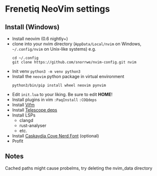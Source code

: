# Frenetiq NeoVim settings

## Install (Windows)

-   Install neovim (0.6 nightly+)
-   clone into your nvim directory (`AppData/Local/nvim` on Windows, `~/.config/nvim` on Unix-like systems)
    e.g.
    ```
    cd ~/.config
    git clone https://github.com/snorrwe/nvim-config.git nvim
    ```
-   Init venv `python3 -m venv python3`
-   Install the `neovim` python package in virtual environment
    ```
    python3/bin/pip install wheel neovim pynvim
    ```
-   Edit `init.lua` to your liking. Be sure to edit **HOME**!
-   Install plugins in vim
    `:PaqInstall`
    `:COQdeps`
-   Install [Vifm](https://vifm.info/)
-   Install [Telescope deps](https://github.com/nvim-telescope/telescope.nvim#optional-dependencies)
-   Install LSPs
    -   clangd
    -   rust-analyser
    -   etc.
-   Install [Caskaydia Cove Nerd Font](https://www.nerdfonts.com/font-downloads) (optional)
-   Profit

## Notes

Cached paths might cause probelms, try deleting the nvim_data directory
